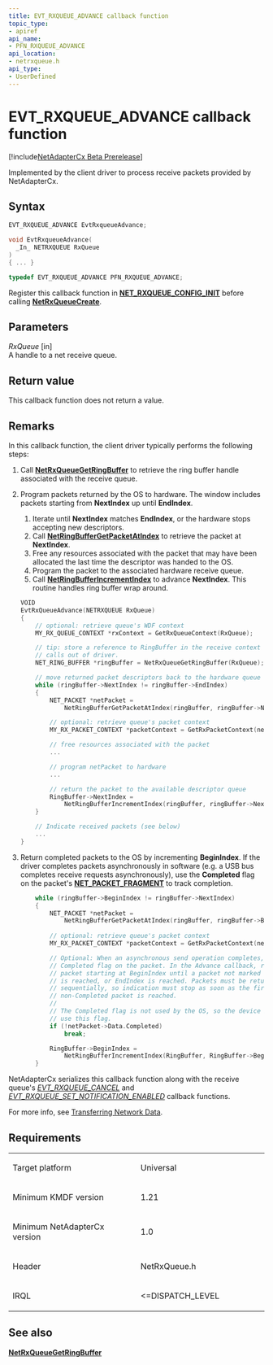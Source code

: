 ```yaml
---
title: EVT_RXQUEUE_ADVANCE callback function
topic_type:
- apiref
api_name:
- PFN_RXQUEUE_ADVANCE
api_location:
- netrxqueue.h
api_type:
- UserDefined
---
```


# EVT_RXQUEUE_ADVANCE callback function


[!include[NetAdapterCx Beta Prerelease](../netcx-beta-prerelease.md)]

Implemented by the client driver to process receive packets provided by NetAdapterCx.

Syntax
------

```cpp
EVT_RXQUEUE_ADVANCE EvtRxqueueAdvance;

void EvtRxqueueAdvance(
  _In_ NETRXQUEUE RxQueue
)
{ ... }

typedef EVT_RXQUEUE_ADVANCE PFN_RXQUEUE_ADVANCE;
```

Register this callback function in [**NET_RXQUEUE_CONFIG_INIT**](net-rxqueue-config-init.md) before calling [**NetRxQueueCreate**](netrxqueuecreate.md).

Parameters
----------

*RxQueue* [in]  
A handle to a net receive queue.

Return value
------------

This callback function does not return a value.

Remarks
-------

In this callback function, the client driver typically performs the following steps:

1.  Call [**NetRxQueueGetRingBuffer**](netrxqueuegetringbuffer.md) to retrieve the ring buffer handle associated with the receive queue.
2.  Program packets returned by the OS to hardware. The window includes packets starting from **NextIndex** up until **EndIndex**.
    1.  Iterate until **NextIndex** matches **EndIndex**, or the hardware stops accepting new descriptors.
    2.  Call [**NetRingBufferGetPacketAtIndex**](netringbuffergetpacketatindex.md) to retrieve the packet at **NextIndex**.
    3.  Free any resources associated with the packet that may have been allocated the last time the descriptor was handed to the OS.
    4.  Program the packet to the associated hardware receive queue.
    5.  Call [**NetRingBufferIncrementIndex**](NetRingBufferIncrementIndex.md) to advance **NextIndex**.  This routine handles ring buffer wrap around.
  
    ```cpp
    VOID
    EvtRxQueueAdvance(NETRXQUEUE RxQueue)
    {
        // optional: retrieve queue's WDF context
        MY_RX_QUEUE_CONTEXT *rxContext = GetRxQueueContext(RxQueue);

        // tip: store a reference to RingBuffer in the receive context to reduce
        // calls out of driver.
        NET_RING_BUFFER *ringBuffer = NetRxQueueGetRingBuffer(RxQueue);

        // move returned packet descriptors back to the hardware queue
        while (ringBuffer->NextIndex != ringBuffer->EndIndex)
        {
            NET_PACKET *netPacket =
                NetRingBufferGetPacketAtIndex(ringBuffer, ringBuffer->NextIndex);

            // optional: retrieve queue's packet context
            MY_RX_PACKET_CONTEXT *packetContext = GetRxPacketContext(netPacket);

            // free resources associated with the packet
            ...

            // program netPacket to hardware
            ...

            // return the packet to the available descriptor queue
            RingBuffer->NextIndex =
                NetRingBufferIncrementIndex(ringBuffer, ringBuffer->NextIndex);
        }

        // Indicate received packets (see below)
        ...
    }
    ```

3.  Return completed packets to the OS by incrementing **BeginIndex**. If the driver completes packets asynchronously in software (e.g. a USB bus completes receive requests asynchronously), use the **Completed** flag on the packet's [**NET_PACKET_FRAGMENT**](net-packet-fragment.md) to track completion.

    ```cpp
        while (ringBuffer->BeginIndex != ringBuffer->NextIndex)
        {
            NET_PACKET *netPacket =
                NetRingBufferGetPacketAtIndex(ringBuffer, ringBuffer->BeginIndex);
            
            // optional: retrieve queue's packet context
            MY_RX_PACKET_CONTEXT *packetContext = GetRxPacketContext(netPacket);

            // Optional: When an asynchronous send operation completes, update the
            // Completed flag on the packet. In the Advance callback, return each
            // packet starting at BeginIndex until a packet not marked as Completed
            // is reached, or EndIndex is reached. Packets must be returned
            // sequentially, so indication must stop as soon as the first
            // non-Completed packet is reached.
            //
            // The Completed flag is not used by the OS, so the device is free to
            // use this flag.
            if (!netPacket->Data.Completed)
                break;

            RingBuffer->BeginIndex =
                NetRingBufferIncrementIndex(RingBuffer, RingBuffer->BeginIndex);
        }
    ```

NetAdapterCx serializes this callback function along with the receive queue's [*EVT_RXQUEUE_CANCEL*](evt-rxqueue-cancel.md) and [*EVT_RXQUEUE_SET_NOTIFICATION_ENABLED*](evt-rxqueue-set-notification-enabled.md) callback functions.

For more info, see [Transferring Network Data](transferring-network-data.md).

Requirements
------------

<table>
<colgroup>
<col width="50%" />
<col width="50%" />
</colgroup>
<tbody>
<tr class="odd">
<td align="left"><p>Target platform</p></td>
<td align="left">Universal</td>
</tr>
<tr class="even">
<td align="left"><p>Minimum KMDF version</p></td>
<td align="left"><p>1.21</p></td>
</tr>
<tr class="odd">
<td align="left"><p>Minimum NetAdapterCx version</p></td>
<td align="left"><p>1.0</p></td>
</tr>
<tr class="even">
<td align="left"><p>Header</p></td>
<td align="left">NetRxQueue.h</td>
</tr>
<tr class="odd">
<td align="left"><p>IRQL</p></td>
<td align="left"><p>&lt;=DISPATCH_LEVEL</p></td>
</tr>
</tbody>
</table>

## See also


[**NetRxQueueGetRingBuffer**](netrxqueuegetringbuffer.md)

 

 






